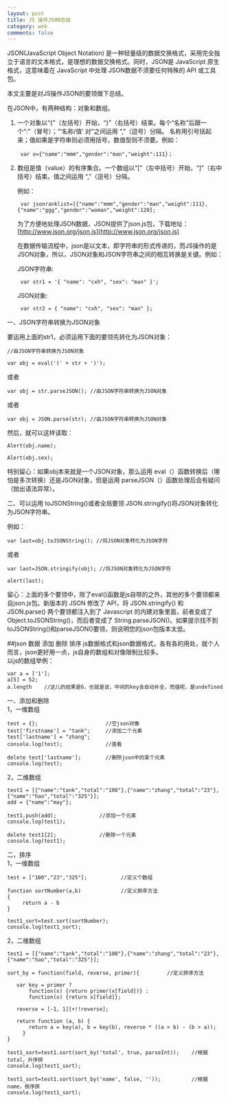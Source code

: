```yaml
---
layout: post
title: JS 操作JSON总结
category: web
comments: false
--- 
```


JSON(JavaScript Object Notation) 是一种轻量级的数据交换格式，采用完全独立于语言的文本格式，是理想的数据交换格式。同时，JSON是 JavaScript 原生格式，这意味着在 JavaScript 中处理 JSON数据不须要任何特殊的 API 或工具包。

本文主要是对JS操作JSON的要领做下总结。

在JSON中，有两种结构：对象和数组。

1. 一个对象以“{”（左括号）开始，“}”（右括号）结束。每个“名称”后跟一个“:”（冒号）；“‘名称/值’ 对”之间运用 “,”（逗号）分隔。 名称用引号括起来；值如果是字符串则必须用括号，数值型则不须要。例如：

		var o={"name":"mmm","gender":"man","weight":111}；

2. 数组是值（value）的有序集合。一个数组以“[”（左中括号）开始，“]”（右中括号）结束。值之间运用 “,”（逗号）分隔。

    例如：

    	var jsonranklist=[{"name":"mmm","gender":"man","weight":111},{"name":"ggg","gender":"woman","weight":120];

    为了方便地处理JSON数据，JSON提供了json.js包，下载地址：[http://www.json.org/json.js](http://www.json.org/json.js)

    在数据传输流程中，json是以文本，即字符串的形式传递的，而JS操作的是JSON对象，所以，JSON对象和JSON字符串之间的相互转换是关键。例如：

    JSON字符串:

    	var str1 = '{ "name": "cxh", "sex": "man" }';

    JSON对象:

    	var str2 = { "name": "cxh", "sex": "man" };





 一、JSON字符串转换为JSON对象

要运用上面的str1，必须运用下面的要领先转化为JSON对象：

    //由JSON字符串转换为JSON对象

    var obj = eval('(' + str + ')');

或者

    var obj = str.parseJSON(); //由JSON字符串转换为JSON对象

或者

    var obj = JSON.parse(str); //由JSON字符串转换为JSON对象


然后，就可以这样读取：

    Alert(obj.name);

    Alert(obj.sex);

特别留心：如果obj本来就是一个JSON对象，那么运用 eval（）函数转换后（哪怕是多次转换）还是JSON对象，但是运用 parseJSON（）函数处理后会有疑问（抛出语法异常）。

二、可以运用 toJSONString()或者全局要领 JSON.stringify()将JSON对象转化为JSON字符串。

例如：

    var last=obj.toJSONString(); //将JSON对象转化为JSON字符

或者

    var last=JSON.stringify(obj); //将JSON对象转化为JSON字符

    alert(last);

留心：上面的多个要领中，除了eval()函数是js自带的之外，其他的多个要领都来自json.js包。新版本的 JSON 修改了 API，将 JSON.stringify() 和 JSON.parse() 两个要领都注入到了 Javascript 的内建对象里面，前者变成了 Object.toJSONString()，而后者变成了 String.parseJSON()。如果提示找不到toJSONString()和parseJSON()要领，则说明您的json包版本太低。

##json 数据 添加 删除 排序
js数据格式和json数据格式，各有各的用处，就个人而言，json更好用一点，js自身的数组和对像限制比较多。  
以js的数组举例：

	var a = ['1'];  
	a[5] = 52;  
	a.length    //这儿的结果是6，也就是说，中间的key会自动补全，而值呢，是undefined
  
一、添加和删除  
1，一维数组

	test = {};                      //空json对像  
	test['firstname'] = "tank";     //添加二个元素  
	test['lastname'] = "zhang";  
	console.log(test);              //查看  
	  
	delete test['lastname'];        //删除json中的某个元素  
	console.log(test);  

2，二维数组

	test1 = [{"name":"tank","total":"100"},{"name":"zhang","total":"23"},{"name":"hao","total":"325"}];  
	add = {"name":"may"};  
	  
	test1.push(add);              //添加一个元素  
	console.log(test1);    
	  
	delete test1[2];              //删除一个元素  
	console.log(test1);  

二，排序  
1，一维数组

	test = ["100","23","325"];           //定义个数组  
	  
	function sortNumber(a,b)             //定义排序方法  
	{  
	     return a - b  
	}  
	  
	test1_sort=test.sort(sortNumber); 	  
	console.log(test1_sort);  

2，二维数组
	
	test1 = [{"name":"tank","total":"100"},{"name":"zhang","total":"23"},{"name":"hao","total":"325"}];  
	  
	sort_by = function(field, reverse, primer){         //定义排序方法  
	  
	   var key = primer ?  
	       function(x) {return primer(x[field])} :  
	       function(x) {return x[field]};  
	  
	   reverse = [-1, 1][+!!reverse];  
	  
	   return function (a, b) {  
	       return a = key(a), b = key(b), reverse * ((a > b) - (b > a));  
	     }   
	}  
	  
	test1_sort=test1.sort(sort_by('total', true, parseInt));    //根据total，升序排  
	console.log(test1_sort);   
	  
	test1_sort=test1.sort(sort_by('name', false, ''));          //根据name，倒序排  
	console.log(test1_sort);  
